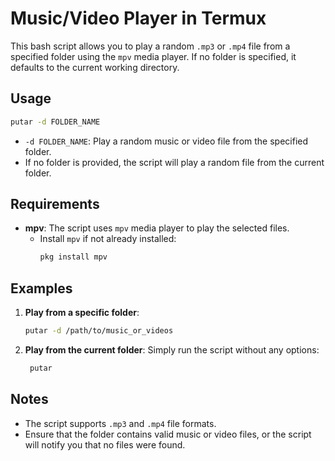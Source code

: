 #  Music/Video Player in Termux

This bash script allows you to play a random `.mp3` or `.mp4` file from a specified folder using the `mpv` media player. If no folder is specified, it defaults to the current working directory.

## Usage

```bash
putar -d FOLDER_NAME
```

- `-d FOLDER_NAME`: Play a random music or video file from the specified folder.
- If no folder is provided, the script will play a random file from the current folder.

## Requirements

- **mpv**: The script uses `mpv` media player to play the selected files.
  - Install `mpv` if not already installed:
    ```bash
    pkg install mpv
    ```

## Examples

1. **Play from a specific folder**:
   ```bash
   putar -d /path/to/music_or_videos
   ```

2. **Play from the current folder**:
   Simply run the script without any options:
   ```bash
    putar
   ```

## Notes

- The script supports `.mp3` and `.mp4` file formats.
- Ensure that the folder contains valid music or video files, or the script will notify you that no files were found.
```
